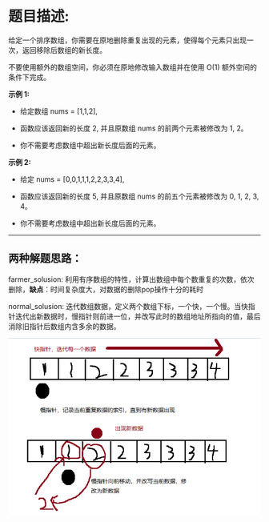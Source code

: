 # 题目描述:
给定一个排序数组，你需要在原地删除重复出现的元素，使得每个元素只出现一次，返回移除后数组的新长度。

不要使用额外的数组空间，你必须在原地修改输入数组并在使用 O(1) 额外空间的条件下完成。

**示例 1:**

* 给定数组 nums = [1,1,2], 

* 函数应该返回新的长度 2, 并且原数组 nums 的前两个元素被修改为 1, 2。 

* 你不需要考虑数组中超出新长度后面的元素。

**示例 2:**

* 给定 nums = [0,0,1,1,1,2,2,3,3,4],

* 函数应该返回新的长度 5, 并且原数组 nums 的前五个元素被修改为 0, 1, 2, 3, 4。

* 你不需要考虑数组中超出新长度后面的元素。

--------------

## 两种解题思路：
farmer_solusion: 利用有序数组的特性，计算出数组中每个数重复的次数，依次删除，**缺点**：时间复杂度大，对数据的删除pop操作十分的耗时

normal_solusion: 迭代数组数据，定义两个数组下标，一个快，一个慢。当快指针迭代出新数据时，慢指针则前进一位，并改写此时的数组地址所指向的值，最后消除旧指针后数组内含多余的数据。

![temp](temp.png)
